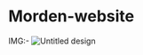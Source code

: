 # Morden-website
IMG:- 
![Untitled design](https://github.com/vikashsingh02/Morden-website/assets/107889207/7dca6923-55f1-41ef-b224-1285d700eeec)
